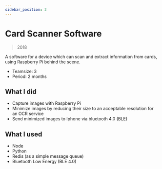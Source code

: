 ```yaml
---
sidebar_position: 2
---
```


# Card Scanner Software

> 2018

A software for a device which can scan and extract information from cards, using Raspberry Pi behind the scene.

- Teamsize: 3
- Period: 2 months

## What I did

- Capture images with Raspberry Pi
- Minimize images by reducing their size to an acceptable resolution for an OCR service
- Send minimized images to Iphone via bluetooth 4.0 (BLE)

## What I used

- Node
- Python
- Redis (as a simple message queue)
- Bluetooth Low Energy (BLE 4.0)
